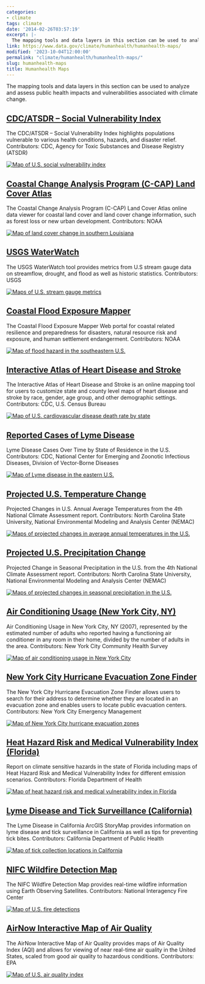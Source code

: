 ```yaml
---
categories:
- climate
tags: climate
date: '2014-02-26T03:57:19'
excerpt: |-
  The mapping tools and data layers in this section can be used to analyze and assess public health impacts and vulnerabilities associated with climate change.
link: https://www.data.gov/climate/humanhealth/humanhealth-maps/
modified: '2023-10-04T12:00:00'
permalink: "climate/humanhealth/humanhealth-maps/"
slug: humanhealth-maps
title: Humanhealth Maps
---
```


The mapping tools and data layers in this section can be used to analyze and assess public health impacts and vulnerabilities associated with climate change.

## [CDC/ATSDR – Social Vulnerability Index](https://www.atsdr.cdc.gov/placeandhealth/svi/index.html)

The CDC/ATSDR – Social Vulnerability Index highlights populations vulnerable to various health conditions, hazards, and disaster relief. Contributors: CDC, Agency for Toxic Substances and Disease Registry (ATSDR)

[![Map of U.S. social vulnerability index]()]()

## [Coastal Change Analysis Program (C-CAP) Land Cover Atlas](https://coast.noaa.gov/digitalcoast/tools/lca.html)

The Coastal Change Analysis Program (C-CAP) Land Cover Atlas online data viewer for coastal land cover and land cover change information, such as forest loss or new urban development. Contributors: NOAA

[![Map of land cover change in southern Louisiana]()]()

## [USGS WaterWatch](https://waterwatch.usgs.gov/new/)

The USGS WaterWatch tool provides metrics from U.S stream gauge data on streamflow, drought, and flood as well as historic statistics. Contributors: USGS

[![Maps of U.S. stream gauge metrics]()]()

## [Coastal Flood Exposure Mapper](https://www.coast.noaa.gov/floodexposure/#/select)

The Coastal Flood Exposure Mapper Web portal for coastal related resilience and preparedness for disasters, natural resource risk and exposure, and human settlement endangerment. Contributors: NOAA

[![Map of flood hazard in the southeastern U.S.]()]()

## [Interactive Atlas of Heart Disease and Stroke](https://www.cdc.gov/dhdsp/maps/atlas/index.htm)

The Interactive Atlas of Heart Disease and Stroke is an online mapping tool for users to customize state and county level maps of heart disease and stroke by race, gender, age group, and other demographic settings. Contributors: CDC, U.S. Census Bureau

[![Map of U.S. cardiovascular disease death rate by state]()]()

## [Reported Cases of Lyme Disease](https://www.cdc.gov/lyme/stats/maps.html?CDC_AA_refVal=https%3A%2F%2Fwww.cdc.gov%2Flyme%2Fstats%2Fmaps%2Fmap2013.html)

Lyme Disease Cases Over Time by State of Residence in the U.S. Contributors: CDC, National Center for Emerging and Zoonotic Infectious Diseases, Division of Vector-Borne Diseases

[![Map of Lyme disease in the eastern U.S.]()]()

## [Projected U.S. Temperature Change](https://nca2018.globalchange.gov/chapter/1#fig-1-3)

Projected Changes in U.S. Annual Average Temperatures from the 4th National Climate Assessment report. Contributors: North Carolina State University, National Environmental Modeling and Analysis Center (NEMAC)

[![Maps of projected changes in average annual temperatures in the U.S.]()]()

## [Projected U.S. Precipitation Change](https://nca2018.globalchange.gov/chapter/2#fig-2-5)

Projected Change in Seasonal Precipitation in the U.S. from the 4th National Climate Assessment report. Contributors: North Carolina State University, National Environmental Modeling and Analysis Center (NEMAC)

[![Maps of projected changes in seasonal precipitation in the U.S.]()]()

## [Air Conditioning Usage (New York City, NY)](https://a816-dohbesp.nyc.gov/IndicatorPublic/beta/data-explorer/climate/?id=2104#display=map)

Air Conditioning Usage in New York City, NY (2007), represented by the estimated number of adults who reported having a functioning air conditioner in any room in their home, divided by the number of adults in the area. Contributors: New York City Community Health Survey

[![Map of air conditioning usage in New York City]()]()

## [New York City Hurricane Evacuation Zone Finder](https://maps.nyc.gov/hurricane/#)

The New York City Hurricane Evacuation Zone Finder allows users to search for their address to determine whether they are located in an evacuation zone and enables users to locate public evacuation centers. Contributors: New York City Emergency Management

[![Map of New York City hurricane evacuation zones]()]()

## [Heat Hazard Risk and Medical Vulnerability Index (Florida)](https://www.floridahealth.gov/environmental-health/climate-and-health/_documents/climate-sensitive-hazards-in-florida-final-report-8.pdf)

Report on climate sensitive hazards in the state of Florida including maps of Heat Hazard Risk and Medical Vulnerability Index for different emission scenarios. Contributors: Florida Department of Health

[![Map of heat hazard risk and medical vulnerability index in Florida]()]()

## [Lyme Disease and Tick Surveillance (California)](https://storymaps.arcgis.com/stories/f64d0c19a3ab42cf90e8ce38397e96e0)

The Lyme Disease in California ArcGIS StoryMap provides information on lyme disease and tick surveillance in California as well as tips for preventing tick bites. Contributors: California Department of Public Health

[![Map of tick collection locations in California]()]()

## [NIFC Wildfire Detection Map](https://maps.nwcg.gov/sa/#/%3F/39.8212/-96.2709/4)

The NIFC Wildfire Detection Map provides real-time wildfire information using Earth Observing Satellites. Contributors: National Interagency Fire Center

[![Map of U.S. fire detections]()]()

## [AirNow Interactive Map of Air Quality](https://gispub.epa.gov/airnow/)

The AirNow Interactive Map of Air Quality provides maps of Air Quality Index (AQI) and allows for viewing of near real-time air quality in the United States, scaled from good air quality to hazardous conditions. Contributors: EPA

[![Map of U.S. air quality index]()]()
